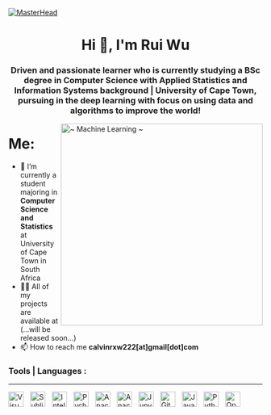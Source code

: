 [![MasterHead](https://user-images.githubusercontent.com/74038190/241765440-80728820-e06b-4f96-9c9e-9df46f0cc0a5.gif)](https://rishavchanda.io)
<h1 align="center">Hi 👋, I'm Rui Wu</h1>
<h3 align="center">Driven and passionate learner who is currently studying a BSc degree in Computer Science with Applied Statistics and Information Systems background | University of Cape Town, pursuing in the deep learning with focus on using data and algorithms to improve the world! </h3>
<img align="right" alt="~ Machine Learning ~" width="400" src="https://i.pinimg.com/originals/ef/2d/b0/ef2db0885d94fd149a4b7914923bb2a3.gif">


# Me:

- 🌱 I’m currently a student majoring in **Computer Science and Statistics** at University of Cape Town in South Africa
- 👨‍💻 All of my projects are available at (...will be released soon...)
- 📫 How to reach me **calvinrxw222[at]gmail[dot]com**




<p align="left">
</p>

<h3 align="left">Tools | Languages :</h3>

---


<img align="left" alt="Visual Studio Code" width="30px" src="https://cdn.jsdelivr.net/gh/devicons/devicon/icons/vscode/vscode-original.svg" style="padding-right:10px;" />
<img align="left" alt="Sublime Text" width="30px" src="https://img.icons8.com/?size=1x&id=6RHskkZGRABM&format=png" style="padding-right:10px;" />
<img align="left" alt="IntelliJ IDEA" width="30px" src="https://img.icons8.com/?size=1x&id=61466&format=png" style="padding-right:10px;" />
<img align="left" alt="Pycharm " width="30px" src="https://img.icons8.com/?size=1x&id=vinpBD5oA3b4&format=png" style="padding-right:10px;" />
<img align="left" alt="Apache Netbeans" width="30px" src="https://img.icons8.com/?size=1x&id=4djt356tq8UO&format=png" style="padding-right:10px;" />
<img align="left" alt="Anaconda" width="30px" src="https://img.icons8.com/?size=1x&id=F4uMFPZgS0gt&format=png" style="padding-right:10px;" />
<img align="left" alt="Jupyter" width="30px" src="https://cdn.jsdelivr.net/gh/devicons/devicon/icons/jupyter/jupyter-original-wordmark.svg" style="padding-right:10px;" />

<!--<img align="left" alt="AWS" width="30px" src="https://img.icons8.com/?size=1x&id=33039&format=png" style="padding-right:10px;" />
<img align="left" alt="MS Azure" width="30px" src="https://www.vectorlogo.zone/logos/microsoft_azure/microsoft_azure-icon.svg" style="padding-right:10px;" />
<img align="left" alt="GCP" width="30px" src="https://www.vectorlogo.zone/logos/google_cloud/google_cloud-icon.svg" style="padding-right:10px;" /> -->
<img align="left" alt="Git" width="30px" src="https://www.vectorlogo.zone/logos/git-scm/git-scm-icon.svg" style="padding-right:10px;" />

<img align="left" alt="Java" width="30px" src="https://img.icons8.com/?size=1x&id=13679&format=png" style="padding-right:10px;" />
<img align="left" alt="Python" width="30px" src="https://img.icons8.com/?size=1x&id=13441&format=png" style="padding-right:10px;" />
<!--<img align="left" alt="Pandas" width="30px" src="https://pandas.pydata.org/static/img/pandas_mark_white.svg" style="padding-right:10px;" />-->
<img align="left" alt="OpenCV" width="30px" src="https://img.icons8.com/?size=1x&id=apebs8fnmi4m&format=png" style="padding-right:10px;" />
<!--<img align="left" alt="HTML" width="30px" src="https://cdn.jsdelivr.net/gh/devicons/devicon/icons/html5/html5-original.svg" style="padding-right:10px;" /> -->   

